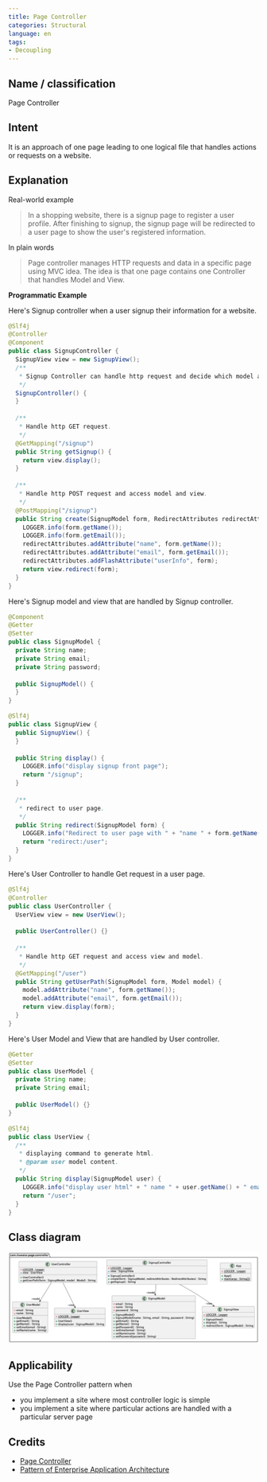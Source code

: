 ```yaml
---
title: Page Controller
categories: Structural
language: en
tags:
- Decoupling
---
```


## Name / classification

Page Controller

## Intent

It is an approach of one page leading to one logical file that handles actions or requests on a website.

## Explanation

Real-world example

> In a shopping website, there is a signup page to register a user profile.
> After finishing to signup, the signup page will be redirected to a user page to show the user's registered information.

In plain words

> Page controller manages HTTP requests and data in a specific page using MVC idea. 
> The idea is that one page contains one Controller that handles Model and View. 

**Programmatic Example**

Here's Signup controller when a user signup their information for a website.

```java
@Slf4j
@Controller
@Component
public class SignupController {
  SignupView view = new SignupView();
  /**
   * Signup Controller can handle http request and decide which model and view use.
   */
  SignupController() {
  }

  /**
   * Handle http GET request.
   */
  @GetMapping("/signup")
  public String getSignup() {
    return view.display();
  }

  /**
   * Handle http POST request and access model and view.
   */
  @PostMapping("/signup")
  public String create(SignupModel form, RedirectAttributes redirectAttributes) {
    LOGGER.info(form.getName());
    LOGGER.info(form.getEmail());
    redirectAttributes.addAttribute("name", form.getName());
    redirectAttributes.addAttribute("email", form.getEmail());
    redirectAttributes.addFlashAttribute("userInfo", form);
    return view.redirect(form);
  }
}
```
Here's Signup model and view that are handled by Signup controller.

```java
@Component
@Getter
@Setter
public class SignupModel {
  private String name;
  private String email;
  private String password;
  
  public SignupModel() {
  }
}
```

```java
@Slf4j
public class SignupView {
  public SignupView() {
  }

  public String display() {
    LOGGER.info("display signup front page");
    return "/signup";
  }

  /**
   * redirect to user page.
   */
  public String redirect(SignupModel form) {
    LOGGER.info("Redirect to user page with " + "name " + form.getName() + " email " + form.getEmail());
    return "redirect:/user";
  }
}
```

Here's User Controller to handle Get request in a user page.

```java
@Slf4j
@Controller
public class UserController {
  UserView view = new UserView();

  public UserController() {}

  /**
   * Handle http GET request and access view and model.
   */
  @GetMapping("/user")
  public String getUserPath(SignupModel form, Model model) {
    model.addAttribute("name", form.getName());
    model.addAttribute("email", form.getEmail());
    return view.display(form);
  }
}
```

Here's User Model and View that are handled by User controller.
```java
@Getter
@Setter
public class UserModel {
  private String name;
  private String email;

  public UserModel() {}
}
```

```java
@Slf4j
public class UserView {
  /**
   * displaying command to generate html.
   * @param user model content.
   */
  public String display(SignupModel user) {
    LOGGER.info("display user html" + " name " + user.getName() + " email " + user.getEmail());
    return "/user";
  }
}
```

## Class diagram
![alt text](./etc/page-controller.urm.png)

## Applicability
Use the Page Controller pattern when
- you implement a site where most controller logic is simple
- you implement a site where particular actions are handled with a particular server page

## Credits
- [Page Controller](https://www.martinfowler.com/eaaCatalog/pageController.html)
- [Pattern of Enterprise Application Architecture](https://www.martinfowler.com/books/eaa.html)